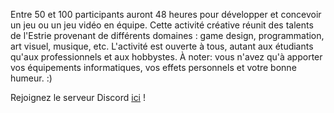 Entre 50 et 100 participants auront 48 heures pour développer et concevoir un jeu ou un jeu vidéo en équipe. Cette activité créative réunit des talents de l'Estrie provenant de différents domaines : game design, programmation, art visuel, musique, etc. 
L'activité est ouverte à tous, autant aux étudiants qu'aux professionnels et aux hobbystes. 
À noter: vous n'avez qu'à apporter vos équipements informatiques, vos effets personnels et votre bonne humeur. :)

Rejoignez le serveur Discord [ici](https://www.google.com/url?q=https%3A%2F%2Fdiscord.gg%2FTMpwaac3Ja&sa=D&sntz=1&usg=AOvVaw0sno9cDTMmFBc0g4l-dbuX) !